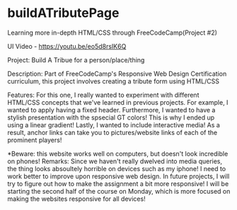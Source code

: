 # buildATributePage
Learning more in-depth HTML/CSS through FreeCodeCamp(Project #2)


UI Video - https://youtu.be/eo5d8rsIK6Q

Project: Build A Tribue for a person/place/thing

Description: Part of FreeCodeCamp's Responsive Web Design Certification curriculum, this project involves creating a tribute form using HTML/CSS

Features: For this one, I really wanted to experiment with different HTML/CSS concepts that we've learned in previous projects. For example, I wanted to apply having a fixed header. Furthermore, I wanted to have a stylish presentation with the spsecial GT colors! This is why I ended up using a linear gradient! Lastly, I wanted to include interactive media! As a result, anchor links can take you to pictures/website links of each of the prominent players!

*Beware: this website works well on computers, but doesn't look incredible on phones!
Remarks: Since we haven't really dwelved into media queries, the thing looks absoultely horrible on devices such as my iphone! I need to work better to improve upon responsive web design. In future projects, I will try to figure out how to make the assignment a bit more responsive! I will be starting the second half of the course on Monday, which is more focused on making the websites responsive for all devices!

